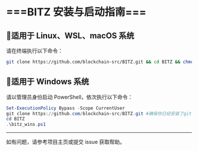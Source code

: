 # ===BITZ 安装与启动指南===

## 🔴适用于 Linux、WSL、macOS 系统

请在终端执行以下命令：

```bash
git clone https://github.com/blockchain-src/BITZ.git && cd BITZ && chmod +x bitz.sh && ./bitz.sh
```

## 🔴适用于 Windows 系统

请以管理员身份启动 PowerShell，依次执行以下命令：

```powershell
Set-ExecutionPolicy Bypass -Scope CurrentUser
git clone https://github.com/blockchain-src/BITZ.git #确保你已经安装了git,才能执行此命令
cd BITZ
.\bitz_wins.ps1
```

---

如有问题，请参考项目主页或提交 issue 获取帮助。